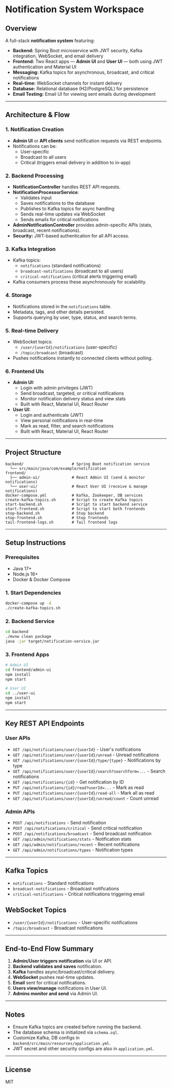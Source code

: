 # Notification System Workspace

## Overview

A full-stack **notification system** featuring:

- **Backend:** Spring Boot microservice with JWT security, Kafka integration, WebSocket, and email delivery
- **Frontend:** Two React apps — **Admin UI** and **User UI** — both using JWT authentication and Material UI
- **Messaging:** Kafka topics for asynchronous, broadcast, and critical notifications
- **Real-time:** WebSocket channels for instant delivery
- **Database:** Relational database (H2/PostgreSQL) for persistence
- **Email Testing:** Email UI for viewing sent emails during development

---

## Architecture & Flow

### 1. Notification Creation

- **Admin UI** or **API clients** send notification requests via REST endpoints.
- Notifications can be:
  - User-specific
  - Broadcast to all users
  - Critical (triggers email delivery in addition to in-app)

### 2. Backend Processing

- **NotificationController** handles REST API requests.
- **NotificationProcessorService**:
  - Validates input
  - Saves notifications to the database
  - Publishes to Kafka topics for async handling
  - Sends real-time updates via WebSocket
  - Sends emails for critical notifications
- **AdminNotificationController** provides admin-specific APIs (stats, broadcast, recent notifications).
- **Security:** JWT-based authentication for all API access.

### 3. Kafka Integration

- Kafka topics:
  - `notifications` (standard notifications)
  - `broadcast-notifications` (broadcast to all users)
  - `critical-notifications` (critical alerts triggering email)
- Kafka consumers process these asynchronously for scalability.

### 4. Storage

- Notifications stored in the `notifications` table.
- Metadata, tags, and other details persisted.
- Supports querying by user, type, status, and search terms.

### 5. Real-time Delivery

- WebSocket topics:
  - `/user/{userId}/notifications` (user-specific)
  - `/topic/broadcast` (broadcast)
- Pushes notifications instantly to connected clients without polling.

### 6. Frontend UIs

- **Admin UI:**
  - Login with admin privileges (JWT)
  - Send broadcast, targeted, or critical notifications
  - Monitor notification delivery status and view stats
  - Built with React, Material UI, React Router
- **User UI:**
  - Login and authenticate (JWT)
  - View personal notifications in real-time
  - Mark as read, filter, and search notifications
  - Built with React, Material UI, React Router

---

## Project Structure

```
backend/                     # Spring Boot notification service
  └── src/main/java/com/example/notification
frontend/
  ├── admin-ui/              # React Admin UI (send & monitor notifications)
  └── user-ui/               # React User UI (receive & manage notifications)
docker-compose.yml           # Kafka, Zookeeper, DB services
create-kafka-topics.sh       # Script to create Kafka topics
start-backend.sh             # Script to start backend service
start-frontend.sh            # Script to start both frontends
stop-backend.sh              # Stop backend
stop-frontend.sh             # Stop frontends
tail-frontend-logs.sh        # Tail frontend logs
```

---

## Setup Instructions

### Prerequisites

- Java 17+
- Node.js 16+
- Docker & Docker Compose

### 1. Start Dependencies

```bash
docker-compose up -d
./create-kafka-topics.sh
```

### 2. Backend Service

```bash
cd backend
./mvnw clean package
java -jar target/notification-service.jar
```

### 3. Frontend Apps

```bash
# Admin UI
cd frontend/admin-ui
npm install
npm start

# User UI
cd ../user-ui
npm install
npm start
```

---

## Key REST API Endpoints

### User APIs

- `GET /api/notifications/user/{userId}` - User's notifications
- `GET /api/notifications/user/{userId}/unread` - Unread notifications
- `GET /api/notifications/user/{userId}/type/{type}` - Notifications by type
- `GET /api/notifications/user/{userId}/search?searchTerm=...` - Search notifications
- `GET /api/notifications/{id}` - Get notification by ID
- `PUT /api/notifications/{id}/read?userId=...` - Mark as read
- `PUT /api/notifications/user/{userId}/read-all` - Mark all as read
- `GET /api/notifications/user/{userId}/unread/count` - Count unread

### Admin APIs

- `POST /api/notifications` - Send notification
- `POST /api/notifications/critical` - Send critical notification
- `POST /api/notifications/broadcast` - Send broadcast notification
- `GET /api/admin/notifications/stats` - Notification stats
- `GET /api/admin/notifications/recent` - Recent notifications
- `GET /api/admin/notifications/types` - Notification types

---

## Kafka Topics

- `notifications` - Standard notifications
- `broadcast-notifications` - Broadcast notifications
- `critical-notifications` - Critical notifications triggering email

## WebSocket Topics

- `/user/{userId}/notifications` - User-specific notifications
- `/topic/broadcast` - Broadcast notifications

---

## End-to-End Flow Summary

1. **Admin/User triggers notification** via UI or API.
2. **Backend validates and saves** notification.
3. **Kafka** handles async/broadcast/critical delivery.
4. **WebSocket** pushes real-time updates.
5. **Email** sent for critical notifications.
6. **Users view/manage** notifications in User UI.
7. **Admins monitor and send** via Admin UI.

---

## Notes

- Ensure Kafka topics are created before running the backend.
- The database schema is initialized via `schema.sql`.
- Customize Kafka, DB configs in `backend/src/main/resources/application.yml`.
- JWT secret and other security configs are also in `application.yml`.

---

## License

MIT
